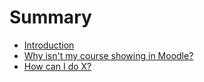 # Summary

* [Introduction](README.md)
* [Why isn't my course showing in Moodle?](why-course-showing.md)
* [How can I do X?](second-question.md)

